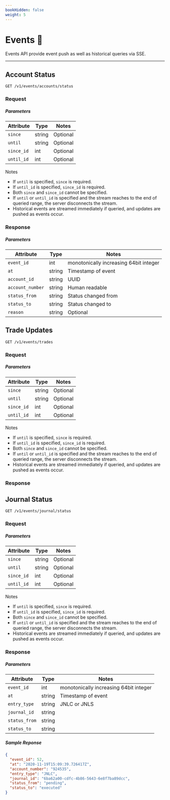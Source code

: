```yaml
---
bookHidden: false
weight: 5
---
```


# Events 🚨

Events API provide event push as well as historical queries via SSE.

---

## **Account Status**

`GET /v1/events/accounts/status`

### Request

##### Parameters

| Attribute  | Type   | Notes    |
| ---------- | ------ | -------- |
| `since`    | string | Optional |
| `until`    | string | Optional |
| `since_id` | int    | Optional |
| `until_id` | int    | Optional |

Notes

- If `until` is specified, `since` is required.
- If `until_id` is specified, `since_id` is required.
- Both `since` and `since_id` cannot be specified.
- If `until` or `until_id` is specified and the stream reaches to the end of queried range, the server disconnects the stream.
- Historical events are streamed immediately if queried, and updates are pushed as events occur.

### Response

##### Parameters

| Attribute        | Type   | Notes                                  |
| ---------------- | ------ | -------------------------------------- |
| `event_id`       | int    | monotonically increasing 64bit integer |
| `at`             | string | Timestamp of event                     |
| `account_id`     | string | UUID                                   |
| `account_number` | string | Human readable                         |
| `status_from`    | string | Status changed from                    |
| `status_to`      | string | Status changed to                      |
| `reason`         | string | Optional                               |

## **Trade Updates**

`GET /v1/events/trades`

### Request

##### Parameters

| Attribute  | Type   | Notes    |
| ---------- | ------ | -------- |
| `since`    | string | Optional |
| `until`    | string | Optional |
| `since_id` | int    | Optional |
| `until_id` | int    | Optional |

Notes

- If `until` is specified, `since` is required.
- If `until_id` is specified, `since_id` is required.
- Both `since` and `since_id` cannot be specified.
- If `until` or `until_id` is specified and the stream reaches to the end of queried range, the server disconnects the stream.
- Historical events are streamed immediately if queried, and updates are pushed as events occur.

### Response

## **Journal Status**

`GET /v1/events/journal/status`

### Request

##### Parameters

| Attribute  | Type   | Notes    |
| ---------- | ------ | -------- |
| `since`    | string | Optional |
| `until`    | string | Optional |
| `since_id` | int    | Optional |
| `until_id` | int    | Optional |

Notes

- If `until` is specified, `since` is required.
- If `until_id` is specified, `since_id` is required.
- Both `since` and `since_id` cannot be specified.
- If `until` or `until_id` is specified and the stream reaches to the end of queried range, the server disconnects the stream.
- Historical events are streamed immediately if queried, and updates are pushed as events occur.

### Response

##### Parameters

| Attribute     | Type   | Notes                                  |
| ------------- | ------ | -------------------------------------- |
| `event_id`    | int    | monotonically increasing 64bit integer |
| `at`          | string | Timestamp of event                     |
| `entry_type`  | string | JNLC or JNLS                           |
| `journal_id`  | string |                                        |
| `status_from` | string |                                        |
| `status_to`   | string |                                        |

##### Sample Reponse

```json
{
  "event_id": 52,
  "at": "2020-11-19T15:09:39.726417Z",
  "account_number": "924535",
  "entry_type": "JNLC",
  "journal_id": "6ba62a00-cdfc-4b86-5643-6e8f7ba89dcc",
  "status_from": "pending",
  "status_to": "executed"
}
```
